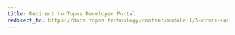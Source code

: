 ```yaml
---
title: Redirect to Topos Developer Portal
redirect_to: https://docs.topos.technology/content/module-1/5-cross-subnet.html#non-equivocation-proof
---
```


